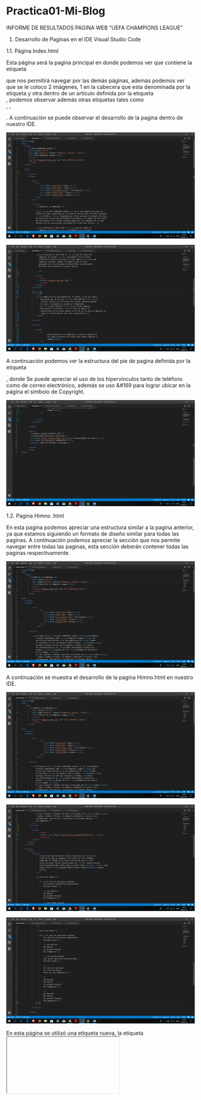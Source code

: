 # Practica01-Mi-Blog

INFORME DE RESULTADOS PAGINA WEB “UEFA CHAMPIONS LEAGUE”
1.	Desarrollo de Paginas en el IDE Visual Studio Code

1.1.	Página Index.html

Esta página será la pagina principal en donde podemos ver que contiene la etiqueta<nav> que nos permitirá navegar por las demás páginas, además podemos ver que se le coloco 2 imágenes, 1 en la cabecera que esta denominada por la etiqueta <head> y otra dentro de un artículo definida por la etiqueta <article> , podemos observar además otras etiquetas tales como <aside>, <body>, <p>. A continuación se puede observar el desarrollo de la pagina dentro de nuestro IDE.

![capturas]( https://github.com/joel069/Practica01-Mi-Blog/blob/master/imagenes/1.png)

![capturas]( https://github.com/joel069/Practica01-Mi-Blog/blob/master/imagenes/2.png)



 

A continuación podemos ver la estructura del pie de pagina definida por la etiqueta <footer>, donde 
Se puede apreciar el uso de los hipervínculos tanto de teléfono como de correo electrónico, además 
se uso &#169 para lograr ubicar en la página el símbolo de Copyright.


 ![capturas]( https://github.com/joel069/Practica01-Mi-Blog/blob/master/imagenes/3.png)

1.2.	Pagina Himno .html

En esta pagina podemos apreciar una estructura similar a la pagina anterior, ya que estamos siguiendo un formato de diseño similar para todas las paginas. A continuación podemos apreciar la sección que nos permite navegar entre todas las paginas, esta sección deberán contener todas las paginas respectivamente.


![capturas]( https://github.com/joel069/Practica01-Mi-Blog/blob/master/imagenes/4.png)

    

A continuación se muestra el desarrollo de la pagina Himno.html en nuestro IDE.

![capturas]( https://github.com/joel069/Practica01-Mi-Blog/blob/master/imagenes/5.png)



![capturas]( https://github.com/joel069/Practica01-Mi-Blog/blob/master/imagenes/6.png)


![capturas]( https://github.com/joel069/Practica01-Mi-Blog/blob/master/imagenes/7.png)

En esta página se utilizó una etiqueta nueva, la etiqueta <iframe> la cual nos permite insertar 
O compartir videos de varias plataformas de videos. En este caso la utilizamos para compartir un video de la plataforma YouTube. La etiqueta <center> se utilizó nada mas para ubicar nuestro video en el centro de la página, al igual que se la utilizo para poder centrar las imágenes.
	
	
![capturas]( https://github.com/joel069/Practica01-Mi-Blog/blob/master/imagenes/8.png)


 


A demás se utilizo la etiqueta <em> la que nos permite poner en cursiva cualquier texto, tal como lo podemos observar a continuación.

![capturas]( https://github.com/joel069/Practica01-Mi-Blog/blob/master/imagenes/9.png)
 


A continuación podemos ver la estructura del pie de página definida por la etiqueta <footer>, donde 
Se puede apreciar el uso de los hipervínculos tanto de teléfono como de correo electrónico, además 
se usó &#169 para lograr ubicar en la página el símbolo de Copyright además este pie de página va 
entre la etiqueta <footer>.

![capturas]( https://github.com/joel069/Practica01-Mi-Blog/blob/master/imagenes/10.png)
 

1.3.	 Pagina fase Nockout.html

A continuación veremos el desarrollo de la página siguiendo la estructura que más adelante se mostrara.
Se utilizo el formato similar a las paginas anteriores únicamente en esta página no se añadió la etiqueta <iframe> la cual nos permitía visualizar videos ya que en esta página no era necesaria.
	
![capturas]( https://github.com/joel069/Practica01-Mi-Blog/blob/master/imagenes/11.png)


![capturas]( https://github.com/joel069/Practica01-Mi-Blog/blob/master/imagenes/12.png)


![capturas]( https://github.com/joel069/Practica01-Mi-Blog/blob/master/imagenes/13.png)

                    



A continuación podemos ver la estructura del pie de página definida por la etiqueta <footer>, donde 
Se puede apreciar el uso de los hipervínculos tanto de teléfono como de correo electrónico, además 
se usó &#169 para lograr ubicar en la página el símbolo de Copyright además este pie de página va 
entre la etiqueta <footer>.

![capturas]( https://github.com/joel069/Practica01-Mi-Blog/blob/master/imagenes/14.png)
 


1.4.	Página Trofeo.html

 A continuación se detalla el proceso de realización de la página Trofeo.html, mostraremos también el uso de la                                                                                                                  listas ordenadas tal y como se pedía en uno de los puntos de este informe. Se volvió a aplicar la etiqueta <iframe> para insertar un nuevo video.
	
![capturas]( https://github.com/joel069/Practica01-Mi-Blog/blob/master/imagenes/15.png)


 
 En la imagen  vemos el uso de las listas desordenadas dentro de la etiqueta que permite navegar entre páginas.
 
 ![capturas]( https://github.com/joel069/Practica01-Mi-Blog/blob/master/imagenes/16.png)
               

La etiqueta <ul> define una lista desordenada, esta etiqueta será usada junto a la etiqueta <li> para así poder  complementar y crear las listas.
	
![capturas]( https://github.com/joel069/Practica01-Mi-Blog/blob/master/imagenes/17.png)

A continuación podemos ver la estructura del pie de página definida por la etiqueta <footer>, donde 
Se puede apreciar el uso de los hipervínculos tanto de teléfono como de correo electrónico, además 
se usó &#169 para lograr ubicar en la página el símbolo de Copyright además este pie de página va 
entre la etiqueta <footer>.
	
![capturas]( https://github.com/joel069/Practica01-Mi-Blog/blob/master/imagenes/18.png)


1.5.	Página Premios.html

A continuación se detalla el desarrollo de la pagina Premios.html en donde se pude ver el formato
correcto para su realización.

![capturas]( https://github.com/joel069/Practica01-Mi-Blog/blob/master/imagenes/19.png)


A continuación se detalla el código para la creación de una tabla con el siguiente formato.

 ![capturas]( https://github.com/joel069/Practica01-Mi-Blog/blob/master/imagenes/20.png)                               

Y aquí podemos ver el código :




A continuación podemos ver la estructura del pie de página definida por la etiqueta <footer>, donde 
Se puede apreciar el uso de los hipervínculos tanto de teléfono como de correo electrónico, además 
se usó &#169 para lograr ubicar en la página el símbolo de Copyright además este pie de página va 
entre la etiqueta <footer>.



A continuación se muestra la estructura con la que se desarrolló cada una de las páginas.

![capturas]( https://github.com/joel069/Practica01-Mi-Blog/blob/master/imagenes/21.png)


A continuación se detalla las principales etiquetas con las que se trabajó en este proyecto, nombraremos algunas de
las más importantes.


-	<html>  : engloba todo el documento.
-	<head> : Delimita el encabezado de Documento.
-	<body> : Delimita el cuerpo del Documento.
-	<nav>   : Etiqueta que nos permite navegar entre páginas.
-	<aside> :  Representa una parte de un documento cuyo contenido solo está relacionado indirectamente   con el contenido principal.
-	<footer> : Pie de pagina
-	<iframe> : Marco incrustado en el documento.
-	<img> : Insertar una imagen.


2.	Comprobación de páginas con la Herramienta W3C.


2.1.	Página Index.html.

Como se puede apreciar en la imagen la pagina cuenta  con 2 errores ya que nos pide el uso de css y en este momento  no los estamos aplicando. Para poder verificar la pagina lo hicimos en la opción subir archivo, posteriormente señalamos la pagina respectiva y le damos clic en Comprobar.

![capturas]( https://github.com/joel069/Practica01-Mi-Blog/blob/master/imagenes/22.png)        
2.2.	Página Himno.hml.

Aquí podemos ver la siguiente página Himno.html en la que nos encontramos únicamente con los mismos errores que en la página anterior ya que no estamos usando css para poder centrar nuestras imágenes en la página.

![capturas]( https://github.com/joel069/Practica01-Mi-Blog/blob/master/imagenes/23.png)

2.3.	Pagina Fase Nockout.html
Aquí podemos apreciar los resultados de la pagina nombrada anteriormente , como podemos ver los errores
son de igual forma que las anteriores paginas por no hacer uso de css.

![capturas]( https://github.com/joel069/Practica01-Mi-Blog/blob/master/imagenes/25.png)

2.4.	Página  Premios.html

Aquí podemos aprecia la verificación de la página Premios.html en la herramienta W3C.
 
![capturas]( https://github.com/joel069/Practica01-Mi-Blog/blob/master/imagenes/26.png)
	
2.5.	Página Trofeo.html

Comprobación página Trofeo.html en el programa W3C, de igual manera solo contiene errores por el uso de css que no está implementado.

 
![capturas]( https://github.com/joel069/Practica01-Mi-Blog/blob/master/imagenes/27.png)

-	URL “Practica01 – Mi Blog”: Usuario joel069              https://github.com/joel069/Practica01-Mi-Blog
-	URL Tutorial :                             Usuario joel069                https://github.com/joel069/Tutorial

RESULTADO(S) OBTENIDO(S): 
• 	Tener el conocimiento suficiente para que el estudiante pueda entender y organizar de una mejor manera los sitios de web y de negocios en Internet 

CONCLUSIONES:  
•	Los estudiantes podrán organizar sitios web basados en el lenguaje de etiquetado HTML.
•	Realizar la creación de una página web usando la herramienta Visual Studio para reforzar lo aprendido en clase.
•	Comprender el uso de etiquetas y estructuras antes de empezar el uso de CSS.
•	Estructurar un página web y comprender paso a paso su estructura.
RECOMENDACIONES:  
	• 	Probar la solución de la práctica en al menos tres navegadores web; Google Chrome, Firefox y Safari.




 

 
 
Docente:  Ing. Gabriel León Paredes, PhD.                Estudiante:  Vasquez Fajardo Franklin Joel


Firma:                         

 ![capturas]( https://github.com/joel069/Practica01-Mi-Blog/blob/master/imagenes/28.png)

Firma:

![capturas]( https://github.com/joel069/Practica01-Mi-Blog/blob/master/imagenes/29.png)
 



#Informe Practica 2-CSS 

1.	Desarrollo e Implementación de Paginas con CSS.
                    
1.1.	 Desarrollo página de 2 columnas.
 

!  [capturas](https://github.com/joel069/-Practica02-Mi-Sitio-Web-CSS-/blob/master/imagenes/30.png)



! [capturas] (https://github.com/joel069/-Practica02-Mi-Sitio-Web-CSS-/blob/master/imagenes/31.png)


              

1.2.	Desarrollo de pagina 3 columnas

                                                         
! [capturas] (https://github.com/joel069/-Practica02-Mi-Sitio-Web-CSS-/blob/master/imagenes/32.png)



! [capturas] (https://github.com/joel069/-Practica02-Mi-Sitio-Web-CSS-/blob/master/imagenes/33.png)







! [capturas] (https://github.com/joel069/-Practica02-Mi-Sitio-Web-CSS-/blob/master/imagenes/34.png)





 

1.3.	Desarrollo páginas en general.

                                   

! [capturas] (https://github.com/joel069/-Practica02-Mi-Sitio-Web-CSS-/blob/master/imagenes/35.png)




! [capturas] (https://github.com/joel069/-Practica02-Mi-Sitio-Web-CSS-/blob/master/imagenes/36.png)




! [capturas] (https://github.com/joel069/-Practica02-Mi-Sitio-Web-CSS-/blob/master/imagenes/37.png)




! [capturas] (https://github.com/joel069/-Practica02-Mi-Sitio-Web-CSS-/blob/master/imagenes/38)



! [capturas] (https://github.com/joel069/-Practica02-Mi-Sitio-Web-CSS-/blob/master/imagenes/39.png)




! [capturas] (https://github.com/joel069/-Practica02-Mi-Sitio-Web-CSS-/blob/master/imagenes/40.png)



! [capturas] (https://github.com/joel069/-Practica02-Mi-Sitio-Web-CSS-/blob/master/imagenes/41.png)




! [capturas] (https://github.com/joel069/-Practica02-Mi-Sitio-Web-CSS-/blob/master/imagenes/42.png)




! [capturas] (https://github.com/joel069/-Practica02-Mi-Sitio-Web-CSS-/blob/master/imagenes/43.png)




! [capturas] (https://github.com/joel069/-Practica02-Mi-Sitio-Web-CSS-/blob/master/imagenes/44.png)


 



Los resultados de la implementación de estas reglas css es la siguiente para las paginas restantes.

•	Página Himno.html

! [capturas] (https://github.com/joel069/-Practica02-Mi-Sitio-Web-CSS-/blob/master/imagenes/45.png)



•	Pagina fase de Grupos

             
! [capturas] (https://github.com/joel069/-Practica02-Mi-Sitio-Web-CSS-/blob/master/imagenes/46.png)
              

! [capturas] (https://github.com/joel069/-Practica02-Mi-Sitio-Web-CSS-/blob/master/imagenes/47.png)

•	Página Premios

! [capturas] (https://github.com/joel069/-Practica02-Mi-Sitio-Web-CSS-/blob/master/imagenes/48.png)

2.	Validacion de Paginas.  

2.1.	Pagina Himno.html
 

! [capturas] (https://github.com/joel069/-Practica02-Mi-Sitio-Web-CSS-/blob/master/imagenes/49.png)




! [capturas] (https://github.com/joel069/-Practica02-Mi-Sitio-Web-CSS-/blob/master/imagenes/50.png)





2.2.	Pagina Fase Nockout.

! [capturas] (https://github.com/joel069/-Practica02-Mi-Sitio-Web-CSS-/blob/master/imagenes/51.png)



! [capturas] (https://github.com/joel069/-Practica02-Mi-Sitio-Web-CSS-/blob/master/imagenes/52.png)

2.3.	Página Premios.html


! [capturas] (https://github.com/joel069/-Practica02-Mi-Sitio-Web-CSS-/blob/master/imagenes/53.png)



! [capturas] (https://github.com/joel069/-Practica02-Mi-Sitio-Web-CSS-/blob/master/imagenes/54.png)



2.4.	Página Trofeo.html


![capturas]( https://github.com/joel069/Practica01-Mi-Blog/blob/master/imagenes/45.png)
 

